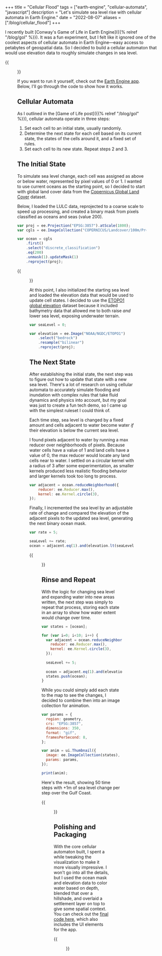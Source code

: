 +++
title = "Cellular Flood"
tags = ["earth-engine", "cellular-automata", "javascript"]
description = "Let's simulate sea level rise with cellular automata in Earth Engine."
date = "2022-08-07"
aliases = ["/blog/cellular_flood"]
+++

I recently built [Conway's Game of Life in Earth Engine]({{% relref "/blog/gol" %}}). It was a fun experiment, but I felt like it ignored one of the coolest aspects of cellular automata in Earth Engine—easy access to petabytes of geospatial data. So I decided to build a cellular automaton that would use elevation data to roughly simulate changes in sea level.


{{<figure src="olympic.gif" alt="Simulated sea level rise in the Pacific Northwest">}}

If you want to run it yourself, check out the [Earth Engine app](https://aazuspan.users.earthengine.app/view/cellular-flood). Below, I'll go through the code to show how it works.

## Cellular Automata

As I outlined in the [Game of Life post]({{% relref "/blog/gol" %}}), cellular automata operate in three steps:

1. Set each cell to an initial state, usually randomly.
2. Determine the next state for each cell based on its current state, the states of the cells around it, and a fixed set of rules.
3. Set each cell to its new state. Repeat steps 2 and 3.

## The Initial State

To simulate sea level change, each cell was assigned as above or below water, represented by pixel values of 0 or 1. I wanted to use current oceans as the starting point, so I decided to start with global land cover data from the [Copernicus Global Land Cover](https://developers.google.com/earth-engine/datasets/catalog/COPERNICUS_Landcover_100m_Proba-V-C3_Global) dataset.

Below, I loaded the LULC data, reprojected to a coarse scale to speed up processing, and created a binary mask from pixels classified as oceans and seas (value 200).

```javascript
var proj = ee.Projection("EPSG:3857").atScale(1800);
var cgls = ee.ImageCollection("COPERNICUS/Landcover/100m/Proba-V-C3/Global");

var ocean = cgls
    .first()
    .select("discrete_classification")
    .eq(200)
    .unmask(1).updateMask(1)
    .reproject(proj);
```

{{<figure src="cellular_flood_oceans.png" alt="A binary mask of global oceans">}}

At this point, I also initialized the starting sea level and loaded the elevation data that would be used to update cell states. I decided to use the [ETOPO1 global elevation](https://developers.google.com/earth-engine/datasets/catalog/NOAA_NGDC_ETOPO1) dataset because it included bathymetry data that allowed me to both raise *and* lower sea level, exposing underwater terrain. 

```javascript
var seaLevel = 0;

var elevation = ee.Image("NOAA/NGDC/ETOPO1")
    .select("bedrock")
    .resample("bilinear")
    .reproject(proj);
```

## The Next State

After establishing the initial state, the next step was to figure out how to update that state with a new sea level. There's a lot of research on using cellular automata to accurately simulate flooding and inundation with complex rules that take fluid dynamics and physics into account, but my goal was just to create a fun tech demo, so I came up with the simplest ruleset I could think of.

Each time step, sea level is changed by a fixed amount and cells adjacent to water become water *if* their elevation is below the current sea level. 

I found pixels adjacent to water by running a max reducer over neighborhoods of pixels. Because water cells have a value of 1 and land cells have a value of 0, the max reducer would locate any land cells near to water. I settled on a circular kernel with a radius of 3 after some experimentation, as smaller kernels produced less realistic flooding behavior and larger kernels took too long to process.

```javascript
var adjacent = ocean.reduceNeighborhood({
    reducer: ee.Reducer.max(),
    kernel: ee.Kernel.circle(3),
});
```

Finally, I incremented the sea level by an adjustable rate of change and compared the elevation of the adjacent pixels to the updated sea level, generating the next binary ocean mask.

```javascript
var rate = 5;

seaLevel += rate;
ocean = adjacent.eq(1).and(elevation.lt(seaLevel));
```

{{<figure src="cellular_flood_step.gif" alt="A binary ocean mask in the U.S. Gulf Coast before and after updating sea level.">}}


## Rinse and Repeat

With the logic for changing sea level and expanding water into new areas written, the next step was simply to repeat that process, storing each state in an array to show how water extent would change over time.

```javascript
var states = [ocean];

for (var i=0; i<10; i++) {
  var adjacent = ocean.reduceNeighborhood({
    reducer: ee.Reducer.max(),
    kernel: ee.Kernel.circle(3),
  });
  
  seaLevel += 5;
  
  ocean = adjacent.eq(1).and(elevation.lt(seaLevel));
  states.push(ocean);
}
```

While you could simply add each state to the map to see the changes, I decided to combine then into an image collection for animation.

```javascript
var params = {
  region: geometry,
  crs: "EPSG:3857",
  dimensions: 350,
  format: "gif",
  framesPerSecond: 8,
};

var anim = ui.Thumbnail({
  image: ee.ImageCollection(states),
  params: params,
});

print(anim);
```

Here's the result, showing 50 time steps with +1m of sea level change per step over the Gulf Coast.

{{<figure src="cellular_flood_gulf_coast.gif" alt="An animation of a binary ocean mask in the U.S. Gulf Coast spreading over land.">}}

## Polishing and Packaging

With the core cellular automaton built, I spent a while tweaking the visualization to make it more visually impressive. I won't go into all the details, but I used the ocean mask and elevation data to color water based on depth, blended that over a hillshade, and overlaid a settlement layer on top to give some spatial context. You can check out the [final code here](https://code.earthengine.google.com/cefc8aa7e2c4afc4f7d3cfb85103466d), which also includes the UI elements for the app.

{{<figure src="gibraltar.gif" alt="Simulated sea level rise in the Strait of Gibraltar">}}

